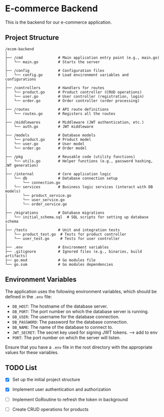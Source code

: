 # E-commerce Backend

This is the backend for our e-commerce application.

## Project Structure

```
/ecom-backend
│
├── /cmd                # Main application entry point (e.g., main.go)
│   └── main.go         # Starts the server
│
├── /config             # Configuration files
│   └── config.go       # Load environment variables and configurations
│
├── /controllers        # Handlers for routes
│   └── product.go      # Product controller (CRUD operations)
│   └── user.go         # User controller (registration, login)
│   └── order.go        # Order controller (order processing)
│
├── /routes             # API route definitions
│   └── routes.go       # Registers all the routes
│
├── /middlewares        # Middleware (JWT authentication, etc.)
│   └── auth.go         # JWT middleware
│
├── /models             # Database models
│   └── product.go      # Product model
│   └── user.go         # User model
│   └── order.go        # Order model
│
├── /pkg                # Reusable code (utility functions)
│   └── utils.go        # Helper functions (e.g., password hashing, JWT generation)
│
├── /internal           # Core application logic
│   └── db              # Database connection setup
│       └── connection.go
│   └── services        # Business logic services (interact with DB models)
│       └── product_service.go
│       └── user_service.go
│       └── order_service.go
│
├── /migrations         # Database migrations
│   └── initial_schema.sql  # SQL scripts for setting up database schema
│
├── /tests              # Unit and integration tests
│   └── product_test.go  # Tests for product controller
│   └── user_test.go     # Tests for user controller
│
├── .env                # Environment variables
├── .gitignore          # Ignored files (e.g., binaries, build artifacts)
├── go.mod              # Go modules file
└── go.sum              # Go modules dependencies
```

## Environment Variables

The application uses the following environment variables, which should be defined in the `.env` file:

- `DB_HOST`: The hostname of the database server.
- `DB_PORT`: The port number on which the database server is running.
- `DB_USER`: The username for the database connection.
- `DB_PASSWORD`: The password for the database connection.
- `DB_NAME`: The name of the database to connect to.
- `JWT_SECRET`: The secret key used for signing JWT tokens. --> add to env
- `PORT`: The port number on which the server will listen.

Ensure that you have a `.env` file in the root directory with the appropriate values for these variables.

## TODO List

- [x] Set up the initial project structure
- [x] Implement user authentication and authorization
- [ ] Implement GoRoutine to refresh the token in background
- [ ] Create CRUD operations for products




